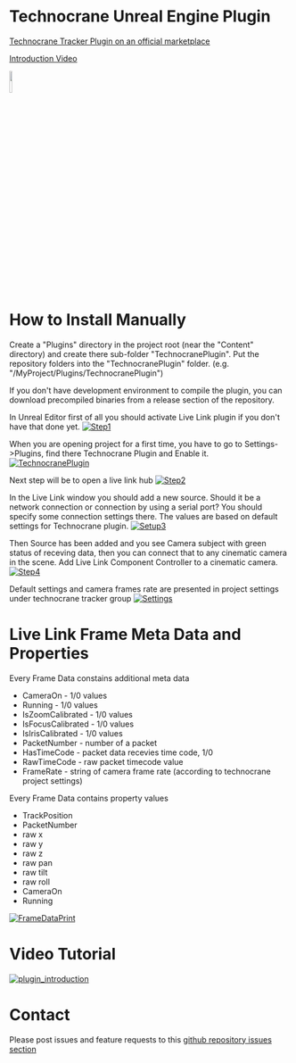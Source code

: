 # Technocrane Unreal Engine Plugin

[Technocrane Tracker Plugin on an official marketplace](https://unrealengine.com/marketplace/en-US/slug/technocrane-tracker?fbclid=IwAR0Fj0Ma3GsJ5hbG-oYZzfJeObZsdd8iSZKVrDtZPjCpr2IUWdOS83wVVsA)

[Introduction Video](https://youtu.be/VPmdLAun9WQ)

[<img src="https://discord.com/assets/ff41b628a47ef3141164bfedb04fb220.png" width=10% height=10%>](https://discord.gg/qw7QxSR)

# How to Install Manually

  Create a "Plugins" directory in the project root (near the "Content" directory) and create there sub-folder "TechnocranePlugin". Put the repository folders into the "TechnocranePlugin" folder. (e.g. "/MyProject/Plugins/TechnocranePlugin")

  If you don't have development environment to compile the plugin, you can download precompiled binaries from a release section of the repository.

  In Unreal Editor first of all you should activate Live Link plugin if you don't have that done yet.
  [![Step1](https://github.com/technocranes/technocrane-unreal/blob/master/Images/setup_1.jpg)]()

  When you are opening project for a first time, you have to go to Settings->Plugins, find there Technocrane Plugin and Enable it.
[![TechnocranePlugin](https://github.com/technocranes/technocrane-unreal/blob/master/Images/TechnocranePlugin.JPG)]()

  Next step will be to open a live link hub
[![Step2](https://github.com/technocranes/technocrane-unreal/blob/master/Images/setup_2.jpg)]()  

  In the Live Link window you should add a new source. Should it be a network connection or connection by using a serial port? You should specify some connection settings there. The values are based on default settings for Technocrane plugin.
[![Setup3](https://github.com/technocranes/technocrane-unreal/blob/master/Images/setup_3.jpg)]()

 Then Source has been added and you see Camera subject with green status of receving data, then you can connect that to any cinematic camera in the scene. Add Live Link Component Controller to a cinematic camera.
[![Step4](https://github.com/technocranes/technocrane-unreal/blob/master/Images/setup_4.jpg)]()

 Default settings and camera frames rate are presented in project settings under technocrane tracker group
[![Settings](https://github.com/technocranes/technocrane-unreal/blob/master/Images/setup_6.jpg)]()

# Live Link Frame Meta Data and Properties

Every Frame Data constains additional meta data
* CameraOn - 1/0 values
* Running - 1/0 values
* IsZoomCalibrated - 1/0 values
* IsFocusCalibrated - 1/0 values
* IsIrisCalibrated - 1/0 values
* PacketNumber - number of a packet
* HasTimeCode - packet data recevies time code, 1/0
* RawTimeCode - raw packet timecode value
* FrameRate - string of camera frame rate (according to technocrane project settings)

Every Frame Data contains property values
* TrackPosition
* PacketNumber
* raw x
* raw y
* raw z
* raw pan
* raw tilt
* raw roll
* CameraOn
* Running

[![FrameDataPrint](https://github.com/technocranes/technocrane-unreal/blob/master/Images/frame_data_print.jpg)]()


# Video Tutorial

[![plugin_introduction](https://youtu.be/Nxp08jvDGdk)](https://youtu.be/Nxp08jvDGdk)

# Contact

Please post issues and feature requests to this [github repository issues section](https://github.com/technocranes/technocrane-unreal/issues)
